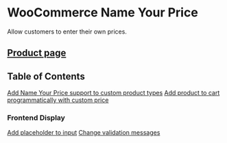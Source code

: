 # WooCommerce Name Your Price
Allow customers to enter their own prices.

## [Product page](https://woocommerce.com/products/name-your-price/)

## Table of Contents
[Add Name Your Price support to custom product types](add-support-for-custom-product-type.md)
[Add product to cart programmatically with custom price](add-to-cart-programmatically)

### Frontend Display
[Add placeholder to input](frontend/add-placeholder-to-input)
[Change validation messages](frontend/change-validation-messages)

